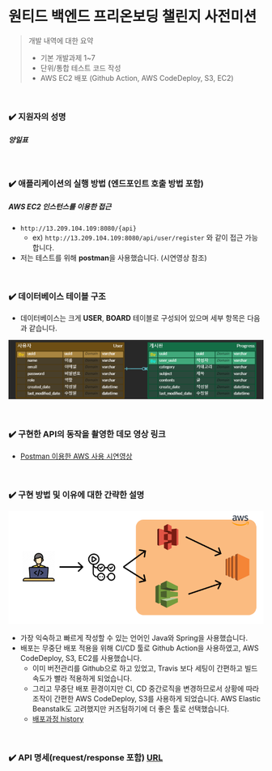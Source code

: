 # 원티드 백엔드 프리온보딩 챌린지 사전미션
> 개발 내역에 대한 요약  
> + 기본 개발과제 1~7  
> + 단위/통합 테스트 코드 작성  
> + AWS EC2 배포 (Github Action, AWS CodeDeploy, S3, EC2)

<br>

### ✔️️️ 지원자의 성명
##### 양일표

<br>

### ✔️️️ 애플리케이션의 실행 방법 (엔드포인트 호출 방법 포함)
##### AWS EC2 인스턴스를 이용한 접근
+ ```http://13.209.104.109:8080/{api}```
  + ex) ```http://13.209.104.109:8080/api/user/register``` 와 같이 접근 가능합니다.
+ 저는 테스트를 위해 **postman**을 사용했습니다. (시연영상 참조)

<br>

### ✔️️ 데이터베이스 테이블 구조
+ 데이터베이스는 크게 **USER**, **BOARD** 테이블로 구성되어 있으며 세부 항목은 다음과 같습니다.

![erd.png](readme_img/erd.png)

<br>

### ✔️ 구현한 API의 동작을 촬영한 데모 영상 링크
+ [Postman 이용한 AWS 사용 시연영상](https://youtu.be/NPi2DFE2PtI)

<br>

### ✔️️ 구현 방법 및 이유에 대한 간략한 설명

![Group 50.png](readme_img/Group%2050.png)

+ 가장 익숙하고 빠르게 작성할 수 있는 언어인 Java와 Spring을 사용했습니다.
+ 배포는 무중단 배포 적용을 위해 CI/CD 툴로 Github Action을 사용하였고, AWS CodeDeploy, S3, EC2를 사용했습니다.
  + 이미 버전관리를 Github으로 하고 있었고, Travis 보다 세팅이 간편하고 빌드 속도가 빨라 적용하게 되었습니다.
  + 그리고 무중단 배포 환경이지만 CI, CD 중간로직을 변경하므로서 상황에 따라 조작이 간편한 AWS CodeDeploy, S3를 사용하게 되었습니다. AWS Elastic Beanstalk도 고려했지만 커즈텀하기에 더 좋은 툴로 선택했습니다.
  + [배포과정 history](https://ilpyo-yang.github.io/devops/2023/05/08/AWS.html#aws-다양한-배포-방법들)
  
<br>

### ✔️️ API 명세(request/response 포함) [URL](https://ilpyo.notion.site/API-d989a5067e384350ae50c3022a503eec?pvs=4)
